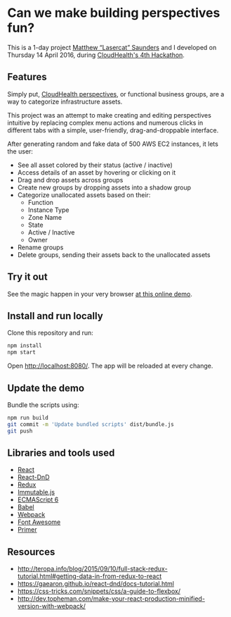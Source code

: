 # Can we make building perspectives fun?

This is a 1-day project [Matthew “Lasercat” Saunders](https://github.com/msaun008) and I developed on Thursday 14 April 2016, during [CloudHealth's 4th Hackathon](https://twitter.com/search?q=%23CHThack).

## Features

Simply put, [CloudHealth perspectives](https://www.cloudhealthtech.com/technology/perspectives), or functional business groups, are a way to categorize infrastructure assets.

This project was an attempt to make creating and editing perspectives intuitive by replacing complex menu actions and numerous clicks in different tabs with a simple, user-friendly, drag-and-droppable interface.

After generating random and fake data of 500 AWS EC2 instances, it lets the user:

- See all asset colored by their status (active / inactive)
- Access details of an asset by hovering or clicking on it
- Drag and drop assets across groups
- Create new groups by dropping assets into a shadow group
- Categorize unallocated assets based on their:
  - Function
  - Instance Type
  - Zone Name
  - State
  - Active / Inactive
  - Owner
- Rename groups
- Delete groups, sending their assets back to the unallocated assets

## Try it out

See the magic happen in your very browser [at this online demo](https://astorije.github.io/cht-hack-perspectives/dist/).

## Install and run locally

Clone this repository and run:

```sh
npm install
npm start
```

Open <http://localhost:8080/>. The app will be reloaded at every change.

## Update the demo

Bundle the scripts using:

```sh
npm run build
git commit -m 'Update bundled scripts' dist/bundle.js
git push
```

## Libraries and tools used

- [React](https://facebook.github.io/react/)
- [React-DnD](https://gaearon.github.io/react-dnd/)
- [Redux](http://redux.js.org/)
- [Immutable.js](https://facebook.github.io/immutable-js/)
- [ECMAScript 6](http://es6-features.org/)
- [Babel](https://babeljs.io/)
- [Webpack](https://webpack.github.io/)
- [Font Awesome](https://fortawesome.github.io/Font-Awesome/)
- [Primer](http://primercss.io/)

## Resources

- http://teropa.info/blog/2015/09/10/full-stack-redux-tutorial.html#getting-data-in-from-redux-to-react
- https://gaearon.github.io/react-dnd/docs-tutorial.html
- https://css-tricks.com/snippets/css/a-guide-to-flexbox/
- http://dev.topheman.com/make-your-react-production-minified-version-with-webpack/
